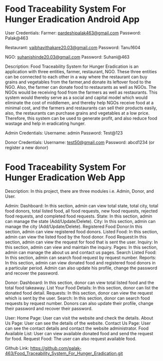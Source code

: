 # Food Traceability System For Hunger Eradication Android App

User Credentials:
Farmer: pardeshipalak463@gmail.com
Password: Palak@463

Restaurant: vaibhavithakare20.03@gmail.com
Password: Tanu1604

NGO: suhanishinde20.03@gmail.com
Password: Suhani@463

Description:
Food Traceability System for Hunger Eradication is an application with three entities, farmer, restaurant, NGO. These three entities can be connected to each other in a way where the restaurant can buy grains and vegetables from the farmer,and donate its leftover food to the NGO. Also, the farmer can donate food to restaurants as well as NGOs. The NGOs would be receiving food from the farmers as well as restaurants. This system would thereby serve as a social and capital model which would eliminate the cost of middlemen, and thereby help NGOs receive food at a minimal cost, and the farmers and restaurants can sell their products easily, also, the restaurants can purchase grains and vegetables at a low price. Therefore, this system can be used to generate profit, and also reduce food wastage and help in eradicating hunger.

Admin Credentials:
Username: admin
Password: Test@123

Donor Credentials:
Username: test50@gmail.com
Password: abcd1234 (or register a new donor)

# Food Traceability System For Hunger Eradication Web App

Description:
In this project, there are three modules i.e. Admin, Donor, and User.

Admin:
Dashboard: In this section, admin can view total state, total city, total food donors, total listed food, 
all food requests, new food requests, rejected food requests, and completed food requests.
State: In this section, admin can manage the state (Add/Update/Delete).
City: In this section, admin can manage the city (Add/Update/Delete).
Registered Food Donor:In this section, admin can view registered food donors.
Listed Food: In this section, admin can view the listed food by the food donor.
Food Request:In this section, admin can view the request for food that is sent the user.
Inquiry: In this section, admin can view and maintain the inquiry.
Pages: In this section, admin can manage the about us and contact us pages.
Search Listed Food: In this section, admin can search food request by request number.
Reports: In this section, admin can view donated food and registered food donors in a particular period. Admin can also update his profile, change the password and recover the password.

Donor:
Dashboard: In this section, donor can view total listed food and the total food takeaway.
List Your Food Details: In this section, donor can list the donated food detail.
Requests: In this section, donor can view the request which is sent by the user.
Search: In this section, donor can search food requests by request number.
Donors can also update their profile, change their password and recover their password.

User:
Home Page: User can visit the website and check the details.
About Us Page: User can see the details of the website.
Contact Us Page: User can see the contact details and contact the website administrator.
Food Available List: User can view available donated food and send the request for food.
Request Food: The user can also request available food.

Github Link: https://github.com/palak-463/Food_Traceability_System_For_Hunger_Eradication.git
